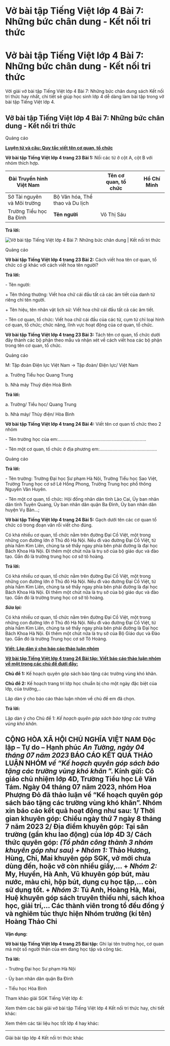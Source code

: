 # Vở bài tập Tiếng Việt lớp 4 Bài 7: Những bức chân dung - Kết nối tri thức

# Vở bài tập Tiếng Việt lớp 4 Bài 7: Những bức chân dung - Kết nối tri thức

Với giải vở bài tập Tiếng Việt lớp 4 Bài 7: Những bức chân dung sách Kết nối tri thức hay nhất, chi tiết sẽ giúp học sinh lớp 4 dễ dàng làm bài tập trong vở bài tập Tiếng Việt lớp 4.

## Vở bài tập Tiếng Việt lớp 4 Bài 7: Những bức chân dung - Kết nối tri thức

Quảng cáo

[**Luyện từ và câu: Quy tắc viết tên cơ quan, tổ chức**](https://vietjack.com/vbt-tieng-viet-4-kn/luyen-tu-va-cau-quy-tac-viet-ten-co-quan-to-chuc.jsp)

**Vở bài tập Tiếng Việt lớp 4 trang 23 Bài 1:** Nối các từ ở cột A, cột B với nhóm thích hợp. 

Đài Truyền hình Việt Nam |  | **Tên cơ quan, tổ chức** |  | Hồ Chí Minh  
---|---|---|---|---  
Sở Tài nguyên và Môi trường | Bộ Văn hóa, Thể thao và Du lịch  
Trường Tiểu học Ba Đình | **Tên người** | Võ Thị Sáu  
  
**Trả lời:**

![Vở bài tập Tiếng Việt lớp 4 Bài 7: Những bức chân dung | Kết nối tri thức](https://vietjack.com/vbt-tieng-viet-4-kn/images/bai-7-nhung-buc-chan-dung-186350.PNG)

Quảng cáo

**Vở bài tập Tiếng Việt lớp 4 trang 23 Bài 2:** Cách viết hoa tên cơ quan, tổ chức có gì khác với cách viết hoa tên người?

**Trả lời:**

\- Tên người: 

\+ Tên thông thường: Viết hoa chữ cái đầu tất cả các âm tiết của danh từ riêng chỉ tên người.

\+ Tên hiệu, tên nhân vật lịch sử: Viết hoa chữ cái đầu tất cả các âm tiết.

\- Tên cơ quan, tổ chức: Viết hoa chữ cái đầu của các từ, cụm từ chỉ loại hình cơ quan, tổ chức; chức năng, lĩnh vực hoạt động của cơ quan, tổ chức.

**Vở bài tập Tiếng Việt lớp 4 trang 23 Bài 3:** Tách tên cơ quan, tổ chức dưới đây thành các bộ phận theo mẫu và nhận xét về cách viết hoa các bộ phận trong tên cơ quan, tổ chức.

Quảng cáo

M: Tập đoàn Điện lực Việt Nam → Tập đoàn/ Điện lực/ Việt Nam

a. Trường Tiểu học Quang Trung

b. Nhà máy Thuỷ điện Hoà Bình

**Trả lời:**

a. Trường/ Tiểu học/ Quang Trung

b. Nhà máy/ Thủy điện/ Hòa Bình

**Vở bài tập Tiếng Việt lớp 4 trang 24 Bài 4:** Viết tên cơ quan tổ chức theo 2 nhóm 

\- Tên trường học của em:……………………………………………………………

\- Tên một cơ quan, tổ chức ở địa phương em:………………………………………

Quảng cáo

**Trả lời:**

\- Tên trường: Trường Đại học Sư phạm Hà Nội, Trường Tiểu học Sao Việt, Trường Trung học cơ sở Lê Hồng Phong, Trường Trung học phổ thông Nguyễn Văn Huyên.

\- Tên một cơ quan, tổ chức: Hội đồng nhân dân tỉnh Lào Cai, Ủy ban nhân dân tỉnh Tuyên Quang, Ủy ban nhân dân quận Ba Đình, Ủy ban nhân dân huyện Vụ Bản…;

**Vở bài tập Tiếng Việt lớp 4 trang 24 Bài 5:** Gạch dưới tên các cơ quan tổ chức có trong đoạn văn rồi viết cho đúng.

Có khá nhiều cơ quan, tổ chức nằm trên đường Đại Cồ Việt, một trong những con đường lớn ở Thủ đô Hà Nội. Nếu đi vào đường Đại Cồ Việt, từ phía hầm Kim Liên, chúng ta sẽ thấy ngay phía bên phải đường là đại học Bách Khoa Hà Nội. Đi thêm một chút nữa là trụ sở của bộ giáo dục và đào tạo. Gần đó là trường trung học cơ sở tô hoàng.

**Trả lời:**

Có khá nhiều cơ quan, tổ chức nằm trên đường Đại Cồ Việt, một trong những con đường lớn ở Thủ đô Hà Nội. Nếu đi vào đường Đại Cồ Việt, từ phía hầm Kim Liên, chúng ta sẽ thấy ngay phía bên phải đường là đại học Bách Khoa Hà Nội. Đi thêm một chút nữa là trụ sở của bộ giáo dục và đào tạo. Gần đó là trường trung học cơ sở tô hoàng.

**_Sửa lại:_**

Có khá nhiều cơ quan, tổ chức nằm trên đường Đại Cồ Việt, một trong những con đường lớn ở Thủ đô Hà Nội. Nếu đi vào đường Đại Cồ Việt, từ phía hầm Kim Liên, chúng ta sẽ thấy ngay phía bên phải đường là Đại học Bách Khoa Hà Nội. Đi thêm một chút nữa là trụ sở của Bộ Giáo dục và Đào tạo. Gần đó là trường Trung học cơ sở Tô Hoàng.

[**Viết: Lập dàn ý cho báo cáo thảo luận nhóm**](https://vietjack.com/vbt-tieng-viet-4-kn/viet-lap-dan-y-cho-bao-cao-thao-luan-nhom.jsp)

[**Vở bài tập Tiếng Việt lớp 4 trang 24 Bài tập:** **Viết báo cáo thảo luận nhóm về một trong các chủ đề đưới đây:**](https://vietjack.com/vbt-tieng-viet-4-kn/viet-bao-cao-thao-luan-nhom-mot-trong-chu-de-vm.jsp)

**Chủ để 1:** Kế hoạch quyên góp sách báo tặng các trường vùng khó khăn.

**Chủ để 2:** Kế hoạch trang trí lớp học chuẩn bị cho một ngày đặc biệt của lớp, của trường,.. 

Lâp dàn ý cho báo cáo thảo luận nhóm về chủ đề em đã chọn. 

**Trả lời:**

Lập dàn ý cho Chủ để 1: _Kế hoạch quyên góp sách báo tặng các trường vùng khó khăn._

**CỘNG HÒA XÃ HỘI CHỦ NGHĨA VIỆT NAM** **Độc lập – Tự do – Hạnh phúc** _An Tường, ngày 04 tháng 07 năm 2023_ **BÁO CÁO KẾT QUẢ THẢO LUẬN NHÓM** **_về “Kế hoạch quyên góp sách báo tặng các trường vùng khó khăn_** ”. Kính gửi: Cô giáo chủ nhiệm lớp 4D, Trường Tiểu học Lê Văn Tám. Ngày 04 tháng 07 năm 2023, nhóm Hoa Phượng Đỏ đã thảo luận về “Kế hoạch quyên góp sách báo tặng các trường vùng khó khăn”. Nhóm xin báo cáo kết quả hoạt động như sau: 1/ Thời gian khuyên góp: Chiều ngày thứ 7 ngày 8 tháng 7 năm 2023 2/ Địa điểm khuyên góp: Tại sân trường (gần khu lao động) của lớp 4D 3/ Cách thức quyên góp: _(Tổ phân công thành 3 nhóm khuyên góp như sau)_ _\+ Nhóm 1:_ Thảo Hương, Hùng, Chi, Mai khuyên góp SGK, vở mới chưa dùng đến, hoặc vở còn nhiều giấy,… \+ _Nhóm 2:_ My, Huyền, Hà Anh, Vũ khuyên góp bút, màu nước, màu chì, hộp bút, dụng cụ học tập,… còn sử dụng tốt. \+ _Nhóm 3:_ Tú Anh, Hoàng Hà, Mai, Huệ khuyên góp sách truyên thiếu nhi, sách khoa học, giải trí,… Các thành viên trong tổ đều đồng ý và nghiêm túc thực hiện Nhóm trưởng  (kí tên) Hoàng Thảo Chi  
---  
  
**Vận dụng:**

**Vở bài tập Tiếng Việt lớp 4 trang 25 Bài tập:** Ghi lại tên trường học, cơ quan mà một số người thân của em đang học tập và công tác.

**Trả lời:**

\- Trường Đại học Sư phạm Hà Nội

\- Ủy ban nhân dân quận Ba Đình

\- Tiểu học Hòa Bình

Tham khảo giải SGK Tiếng Việt lớp 4:

Xem thêm các bài giải vở bài tập Tiếng Việt lớp 4 Kết nối tri thức hay, chi tiết khác:

Xem thêm các tài liệu học tốt lớp 4 hay khác:

* * *

Giải bài tập lớp 4 Kết nối tri thức khác
